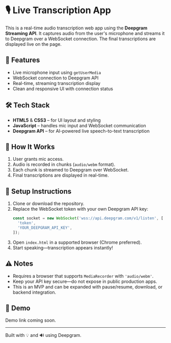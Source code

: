 # 🎙️ Live Transcription App

This is a real-time audio transcription web app using the **Deepgram Streaming API**. It captures audio from the user's microphone and streams it to Deepgram over a WebSocket connection. The final transcriptions are displayed live on the page.

## 🚀 Features
- Live microphone input using `getUserMedia`
- WebSocket connection to Deepgram API
- Real-time, streaming transcription display
- Clean and responsive UI with connection status

## 🛠️ Tech Stack
- **HTML5** & **CSS3** – for UI layout and styling  
- **JavaScript** – handles mic input and WebSocket communication  
- **Deepgram API** – for AI-powered live speech-to-text transcription

## 🧠 How It Works
1. User grants mic access.
2. Audio is recorded in chunks (`audio/webm` format).
3. Each chunk is streamed to Deepgram over WebSocket.
4. Final transcriptions are displayed in real-time.

## 🔧 Setup Instructions
1. Clone or download the repository.
2. Replace the WebSocket token with your own Deepgram API key:
   ```js
   const socket = new WebSocket('wss://api.deepgram.com/v1/listen', [
     'token',
     'YOUR_DEEPGRAM_API_KEY',
   ]);
   ```
3. Open `index.html` in a supported browser (Chrome preferred).
4. Start speaking—transcription appears instantly!

## ⚠️ Notes
- Requires a browser that supports `MediaRecorder` with `'audio/webm'`.
- Keep your API key secure—do not expose in public production apps.
- This is an MVP and can be expanded with pause/resume, download, or backend integration.

## 🧪 Demo
Demo link coming soon.

---

Built with 💡 and 🔊 using Deepgram.
